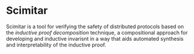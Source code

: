 # Scimitar
Scimitar is a tool for verifying the safety of distributed protocols based on the _inductive proof decomposition_ technique, a compositional approach for developing and inductive invarisnt in a way that aids automated synthesis and interpretability of the inductive proof.
